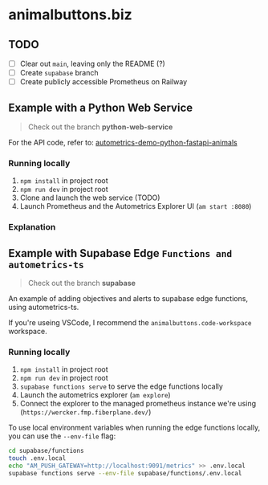 # animalbuttons.biz

## TODO

- [ ] Clear out `main`, leaving only the README (?)
- [ ] Create `supabase` branch
- [ ] Create publicly accessible Prometheus on Railway

## Example with a Python Web Service

> Check out the branch **python-web-service**

For the API code, refer to: [autometrics-demo-python-fastapi-animals](https://github.com/autometrics-dev/autometrics-demo-python-fastapi-animals)

### Running locally

1. `npm install` in project root
2. `npm run dev` in project root
3. Clone and launch the web service (TODO)
4. Launch Prometheus and the Autometrics Explorer UI (`am start :8080`)


### Explanation


## Example with Supabase Edge `Functions and autometrics-ts`

> Check out the branch **supabase**

An example of adding objectives and alerts to supabase edge functions, using autometrics-ts.

If you're useing VSCode, I recommend the `animalbuttons.code-workspace` workspace.

### Running locally

1. `npm install` in project root
2. `npm run dev` in project root
3. `supabase functions serve` to serve the edge functions locally
4. Launch the autometrics explorer (`am explore`)
5. Connect the explorer to the managed prometheus instance we're using (`https://wercker.fmp.fiberplane.dev/`)

To use local environment variables when running the edge functions locally, you can use the `--env-file` flag:

```sh
cd supabase/functions
touch .env.local
echo "AM_PUSH_GATEWAY=http://localhost:9091/metrics" >> .env.local
supabase functions serve --env-file supabase/functions/.env.local
```